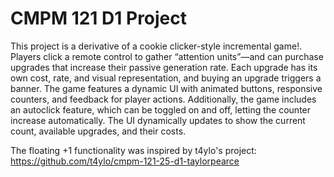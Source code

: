 # CMPM 121 D1 Project

This project is a derivative of a cookie clicker-style incremental game!. Players click a remote control to gather “attention units”—and can purchase upgrades that increase their passive generation rate. Each upgrade has its own cost, rate, and visual representation, and buying an upgrade triggers a banner. The game features a dynamic UI with animated buttons, responsive counters, and feedback for player actions. Additionally, the game includes an autoclick feature, which can be toggled on and off, letting the counter increase automatically. The UI dynamically updates to show the current count, available upgrades, and their costs.

The floating +1 functionality was inspired by t4ylo's project: https://github.com/t4ylo/cmpm-121-25-d1-taylorpearce
